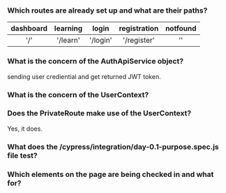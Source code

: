 
### Which routes are already set up and what are their paths?

|dashboard|learning| login| registration|notfound| 
|:--:|:--:|:--:|:--:|:--:|
|'/'|'/learn'|'/login'|'/register'|''|




### What is the concern of the AuthApiService object?
sending user crediential and get returned JWT token. 

### What is the concern of the UserContext?


### Does the PrivateRoute make use of the UserContext?
Yes, it does. 

### What does the /cypress/integration/day-0.1-purpose.spec.js file test?

### Which elements on the page are being checked in and what for?